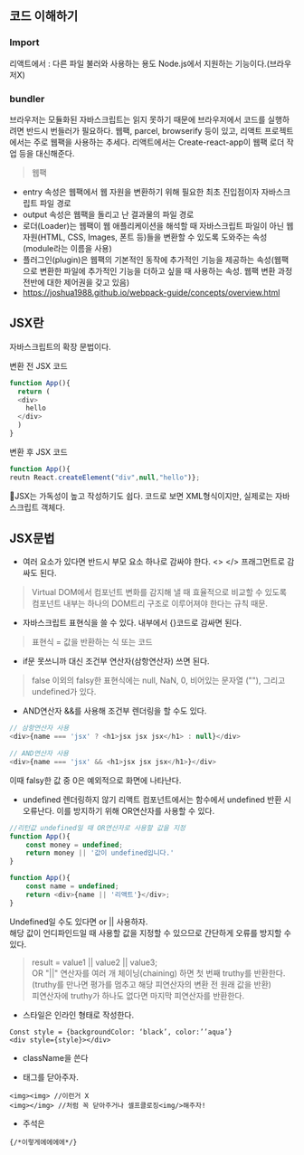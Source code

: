 ## 코드 이해하기
### Import
리액트에서 : 다른 파일 불러와 사용하는 용도
Node.js에서 지원하는 기능이다.(브라우저X)

### bundler
브라우저는 모듈화된 자바스크립트는 읽지 못하기 때문에 브라우저에서 코드를 실행하려면 반드시 번들러가 필요하다.
웹팩, parcel, browserify 등이 있고, 리액트 프로젝트에서는 주로 웹팩을 사용하는 추세다.
리액트에서는 Create-react-app이 웹팩 로더 작업 등을 대신해준다.

>웹팩
* entry 속성은 웹팩에서 웹 자원을 변환하기 위해 필요한 최초 진입점이자 자바스크립트 파일 경로
* output 속성은 웹팩을 돌리고 난 결과물의 파일 경로
* 로더(Loader)는 웹팩이 웹 애플리케이션을 해석할 때 자바스크립트 파일이 아닌 웹 자원(HTML, CSS, Images, 폰트 등)들을 변환할 수 있도록 도와주는 속성(module라는 이름을 사용)
* 플러그인(plugin)은 웹팩의 기본적인 동작에 추가적인 기능을 제공하는 속성(웹팩으로 변환한 파일에 추가적인 기능을 더하고 싶을 때 사용하는 속성. 웹팩 변환 과정 전반에 대한 제어권을 갖고 있음)
* https://joshua1988.github.io/webpack-guide/concepts/overview.html


## JSX란
자바스크립트의 확장 문법이다.

변환 전 JSX 코드
```javascript
function App(){
  return (
  <div>
    hello
  </div>
  )
}
```
변환 후 JSX 코드
```javascript
function App(){
reutn React.createElement("div",null,"hello")};
```
🧐JSX는 가독성이 높고 작성하기도 쉽다.
코드로 보면 XML형식이지만, 실제로는 자바스크립트 객체다.



## JSX문법
* 여러 요소가 있다면 반드시 부모 요소 하나로 감싸야 한다.
  <> </> 프래그먼트로 감싸도 된다.
> Virtual DOM에서 컴포넌트 변화를 감지해 낼 때 효율적으로 비교할 수 있도록 컴포넌트 내부는 하나의 DOM트리 구조로 이루어져야 한다는 규칙 때문.

* 자바스크립트 표현식을 쓸 수 있다.
  내부에서 {}코드로 감싸면 된다.
>표현식 = 값을 반환하는 식 또는 코드

* if문 못쓰니까 대신 조건부 연산자(삼항연산자) 쓰면 된다.
> false 이외의 falsy한 표현식에는 null, NaN, 0, 비어있는 문자열 (""), 그리고 undefined가 있다.


* AND연산자 &&를 사용해 조건부 렌더링을 할 수도 있다.
```javascript
// 삼항연산자 사용
<div>{name === 'jsx' ? <h1>jsx jsx jsx</h1> : null}</div>
      
// AND연산자 사용      
<div>{name === 'jsx' && <h1>jsx jsx jsx</h1>}</div>
```
이때 falsy한 값 중 0은 예외적으로 화면에 나타난다.

* undefined 렌더링하지 않기
  리액트 컴포넌트에서는 함수에서 undefined 반환 시 오류난다. 이를 방지하기 위해 OR연산자를 사용할 수 있다.

```javascript
//리턴값 undefined일 때 OR연산자로 사용할 값을 지정
function App(){
	const money = undefined;
  	return money || '값이 undefined입니다.'
}

function App(){
	const name = undefined;
  	return <div>{name || '리액트'}</div>;
}
```
Undefined일 수도 있다면 or || 사용하자.<br/>
해당 값이 언디파인드일 때 사용할 값을 지정할 수 있으므로 간단하게 오류를 방지할 수 있다.

> result = value1 || value2 || value3;<br/>
OR "||" 연산자를 여러 개 체이닝(chaining) 하면 첫 번째 truthy를 반환한다.<br/>
(truthy를 만나면 평가를 멈추고 해당 피연산자의 변환 전 원래 값을 반환)<br/>
피연산자에 truthy가 하나도 없다면 마지막 피연산자를 반환한다.


* 스타일은 인라인 형태로 작성한다.
```
Const style = {backgroundColor: ‘black’, color:’’aqua’}
<div style={style}></div>
```

* className을 쓴다

* 태그를 닫아주자.
```
<img><img> //이런거 X
<img></img> //처럼 꼭 닫아주거나 셀프클로징<img/>해주자!
```

* 주석은 
```
{/*이렇게에에에에*/}
```
